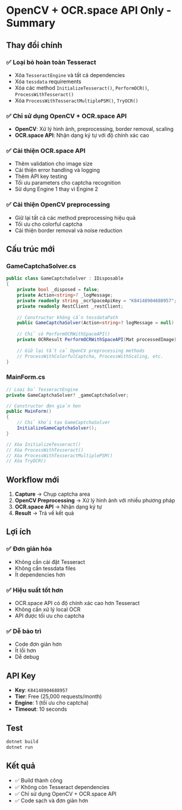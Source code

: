 # OpenCV + OCR.space API Only - Summary

## Thay đổi chính

### ✅ **Loại bỏ hoàn toàn Tesseract**
- Xóa `TesseractEngine` và tất cả dependencies
- Xóa `tessdata` requirements
- Xóa các method `InitializeTesseract()`, `PerformOCR()`, `ProcessWithTesseract()`
- Xóa `ProcessWithTesseractMultiplePSM()`, `TryOCR()`

### ✅ **Chỉ sử dụng OpenCV + OCR.space API**
- **OpenCV**: Xử lý hình ảnh, preprocessing, border removal, scaling
- **OCR.space API**: Nhận dạng ký tự với độ chính xác cao

### ✅ **Cải thiện OCR.space API**
- Thêm validation cho image size
- Cải thiện error handling và logging
- Thêm API key testing
- Tối ưu parameters cho captcha recognition
- Sử dụng Engine 1 thay vì Engine 2

### ✅ **Cải thiện OpenCV preprocessing**
- Giữ lại tất cả các method preprocessing hiệu quả
- Tối ưu cho colorful captcha
- Cải thiện border removal và noise reduction

## Cấu trúc mới

### GameCaptchaSolver.cs
```csharp
public class GameCaptchaSolver : IDisposable
{
    private bool _disposed = false;
    private Action<string>? _logMessage;
    private readonly string _ocrSpaceApiKey = "K84148904688957";
    private readonly RestClient _restClient;
    
    // Constructor không cần tessdataPath
    public GameCaptchaSolver(Action<string>? logMessage = null)
    
    // Chỉ có PerformOCRWithSpaceAPI()
    private OCRResult PerformOCRWithSpaceAPI(Mat processedImage)
    
    // Giữ lại tất cả OpenCV preprocessing methods
    // ProcessWithColorfulCaptcha, ProcessWithScaling, etc.
}
```

### MainForm.cs
```csharp
// Loại bỏ TesseractEngine
private GameCaptchaSolver? _gameCaptchaSolver;

// Constructor đơn giản hơn
public MainForm()
{
    // Chỉ khởi tạo GameCaptchaSolver
    InitializeGameCaptchaSolver();
}

// Xóa InitializeTesseract()
// Xóa ProcessWithTesseract()
// Xóa ProcessWithTesseractMultiplePSM()
// Xóa TryOCR()
```

## Workflow mới

1. **Capture** → Chụp captcha area
2. **OpenCV Preprocessing** → Xử lý hình ảnh với nhiều phương pháp
3. **OCR.space API** → Nhận dạng ký tự
4. **Result** → Trả về kết quả

## Lợi ích

### ✅ **Đơn giản hóa**
- Không cần cài đặt Tesseract
- Không cần tessdata files
- Ít dependencies hơn

### ✅ **Hiệu suất tốt hơn**
- OCR.space API có độ chính xác cao hơn Tesseract
- Không cần xử lý local OCR
- API được tối ưu cho captcha

### ✅ **Dễ bảo trì**
- Code đơn giản hơn
- Ít lỗi hơn
- Dễ debug

## API Key

- **Key**: `K84148904688957`
- **Tier**: Free (25,000 requests/month)
- **Engine**: 1 (tối ưu cho captcha)
- **Timeout**: 10 seconds

## Test

```bash
dotnet build
dotnet run
```

## Kết quả

- ✅ Build thành công
- ✅ Không còn Tesseract dependencies
- ✅ Chỉ sử dụng OpenCV + OCR.space API
- ✅ Code sạch và đơn giản hơn
